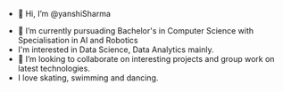 - 👋 Hi, I’m @yanshiSharma
<!----- 👀 I’m interested in----> 
- 🌱 I’m currently pursuading Bachelor's in Computer Science with Specialisation in AI and Robotics
-    I'm interested in Data Science, Data Analytics mainly.
- 💞️ I’m looking to collaborate on interesting projects and group work on latest technologies.
-    I love skating, swimming and dancing.
<!----- - 📫 How to reach me ... ----->
<!---
yanshiSharma/yanshiSharma is a ✨ special ✨ repository because its `README.md` (this file) appears on your GitHub profile.
You can click the Preview link to take a look at your changes.
--->
